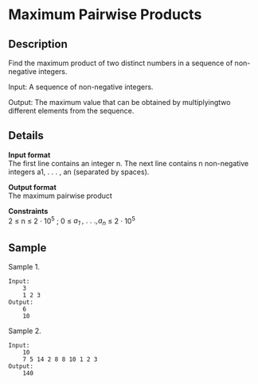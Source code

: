 # Maximum Pairwise Products

## Description
Find the maximum product of two distinct numbers in a sequence of non-negative integers.

Input: 
A sequence of non-negative integers.

Output: 
The maximum value that can be obtained by multiplyingtwo different elements from the sequence.


## Details
**Input format** <br>
The first line contains an integer n. The next line contains n non-negative integers a1, . . . , an (separated by spaces).

**Output format** <br>
The maximum pairwise product

**Constraints** <br>
2 ≤ n ≤ 2 · 10<sup>5</sup> ; 0 ≤ <i>a<sub>1</sub> , . . .,a<sub>n</sub></i> ≤ 2 · 10<sup>5</sup>


## Sample
Sample 1.

    Input:
        3
        1 2 3
    Output:
        6
        10

Sample 2.

    Input:
        10
        7 5 14 2 8 8 10 1 2 3
    Output:
        140
